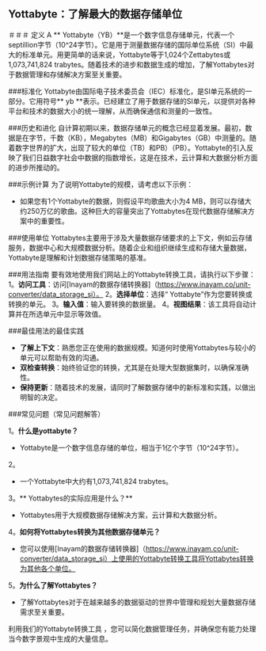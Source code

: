 ## Yottabyte：了解最大的数据存储单位

＃＃＃ 定义
A ** Yottabyte（YB）**是一个数字信息存储单元，代表一个septillion字节（10^24字节）。它是用于测量数据存储的国际单位系统（SI）中最大的标准单元。用更简单的话来说，Yottabyte等于1,024个Zettabytes或1,073,741,824 trabytes。随着技术的进步和数据生成的增加，了解Yottabytes对于数据管理和存储解决方案至关重要。

###标准化
Yottabyte由国际电子技术委员会（IEC）标准化，是SI单元系统的一部分。它用符号** yb **表示。已经建立了用于数据存储的SI单元，以提供对各种平台和技术的数据大小的统一理解，从而确保通信和测量的一致性。

###历史和进化
自计算初期以来，数据存储单元的概念已经显着发展。最初，数据是在字节，千数（KB），Megabytes（MB）和Gigabytes（GB）中测量的。随着数字世界的扩大，出现了较大的单位（TB）和PB）（PB）。Yottabyte的引入反映了我们日益数字社会中数据的指数增长，这是在技术，云计算和大数据分析方面的进步所推动的。

###示例计算
为了说明Yottabyte的规模，请考虑以下示例：
- 如果您有1个Yottabyte的数据，则假设平均歌曲大小为4 MB，则可以存储大约250万亿的歌曲。这种巨大的容量突出了Yottabytes在现代数据存储解决方案中的重要性。

###使用单位
Yottabytes主要用于涉及大量数据存储要求的上下文，例如云存储服务，数据中心和大规模数据分析。随着企业和组织继续生成和存储大量数据，Yottabyte是理解和计划数据存储策略的基准。

###用法指南
要有效地使用我们网站上的Yottabyte转换工具，请执行以下步骤：
1。**访问工具**：访问[Inayam的数据存储转换器]（https://www.inayam.co/unit-converter/data_storage_si）。
2。**选择单位**：选择“ Yottabyte”作为您要转换或转换的单元。
3。**输入值**：输入要转换的数据量。
4。**视图结果**：该工具将自动计算并在所选单元中显示等效值。

###最佳用法的最佳实践
-  **了解上下文**：熟悉您正在使用的数据规模。知道何时使用Yottabytes与较小的单元可以帮助有效的沟通。
-  **双检查转换**：始终验证您的转换，尤其是在处理大型数据集时，以确保准确性。
-  **保持更新**：随着技术的发展，请同时了解数据存储中的新标准和实践，以做出明智的决定。

###常见问题（常见问题解答）

1。**什么是yottabyte？**
-  Yottabyte是一个数字信息存储的单位，相当于1亿个字节（10^24字节）。

2。
- 一个Yottabyte中大约有1,073,741,824 trabytes。

3。** Yottabytes的实际应用是什么？**
-  Yottabytes用于大规模数据存储解决方案，云计算和大数据分析。

4。**如何将Yottabytes转换为其他数据存储单元？**
- 您可以使用[Inayam的数据存储转换器]（https://www.inayam.co/unit-converter/data_storage_si）上使用的Yottabyte转换工具将Yottabytes转换为其他各个单位。

5。**为什么了解Yottabytes？**
- 了解Yottabytes对于在越来越多的数据驱动的世界中管理和规划大量数据存储需求至关重要。

利用我们的Yottabyte转换工具 ，您可以简化数据管理任务，并确保您有能力处理当今数字景观中生成的大量信息。